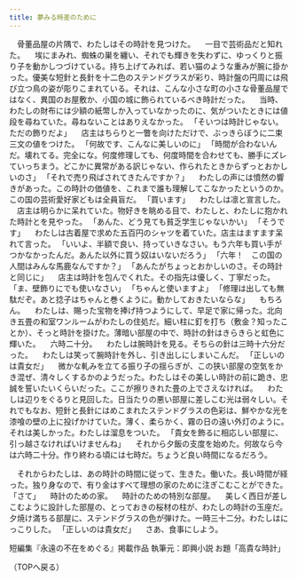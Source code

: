 ```yaml
---
title: 夢みる時差のために
---
```


　骨董品屋の片隅で、わたしはその時計を見つけた。
　一目で芸術品だと知れた。
　埃にまみれ、蜘蛛の巣を纏い、それでも輝きを失わずに、ゆっくりと振り子を動かしつづけている。持ち上げてみれば、若い猫のような重みが腕に掛かった。優美な短針と長針を十二色のステンドグラスが彩り、時計盤の円周には飛び立つ鳥の姿が彫りこまれている。それは、こんな小さな町の小さな骨董品屋ではなく、異国のお屋敷か、小国の城に飾られているべき時計だった。
　当時、わたしの財布には少額の紙幣しか入っていなかったのに、気がついたときには値段を尋ねていた。尋ねないことはありえなかった。
「そいつは時計じゃない。ただの飾りだよ」
　店主はちらりと一瞥を向けただけで、ぶっきらぼうに二束三文の値をつけた。
「何故です、こんなに美しいのに」
「時間が合わないんだ。壊れてる。完全にな。何度修理しても、何度時間を合わせても、勝手にズレていっちまう。どこかに異常がある訳じゃない、作られたときからずっとおかしいのさ」
「それで売り飛ばされてきたんですか？」
　わたしの声には憤然の響きがあった。この時計の価値を、これまで誰も理解してこなかったというのか。この国の芸術愛好家どもは全員盲だ。
「買います」
　わたしは凛と宣言した。
　店主は明らかに呆れていた。物好きを眺める目で、わたしと、わたしに抱かれた時計とを見やった。
「あんた、どう見ても貧乏学生じゃないかい」
「そうです」
　わたしは古着屋で求めた五百円のシャツを着ていた。店主はますます呆れて言った。
「いいよ、半額で良い、持っていきなさい。もう六年も買い手がつかなかったんだ。あんた以外に買う奴はいないだろう」
「六年！　この国の人間はみんな馬鹿なんですか？」
「あんたがちょっとおかしいのさ。その時計と同じに」
　店主は時計を包んでくれた。その指先は優しく、丁寧だった。
「ま、壁飾りにでも使いなさい」
「ちゃんと使いますよ」
「修理は出しても無駄だぞ。あと捻子はちゃんと巻くように。動かしておきたいならな」
　もちろん。
　わたしは、賜った宝物を捧げ持つようにして、早足で家に帰った。北向き五畳の和室ワンルームがわたしの住処だ。細い柱に釘を打ち（敷金？知ったことか）、そっと時計を掛けた。薄暗い部屋の中で、時計の針はきらきらと虹色に輝いた。
　六時二十分。
　わたしは腕時計を見る。そちらの針は三時十六分だった。
　わたしは笑って腕時計を外し、引き出しにしまいこんだ。
「正しいのは貴女だ」
　微かな軋みを立てる振り子の揺らぎが、この狭い部屋の空気をかき混ぜ、清々しくするかのようだった。わたしはその美しい時計の前に跪き、忠誠を誓いたいくらいだった。ここが擦りきれた畳の上でさえなければ。
　わたしは辺りをぐるりと見回した。日当たりの悪い部屋に差しこむ光は弱々しい。それでもなお、短針と長針にはめこまれたステンドグラスの色彩は、鮮やかな光を漆喰の壁の上に投げかけていた。薄く、柔らかく、霧の日の遠い外灯のように。それは美しかった。わたしは溜息をついた。
「貴女を飾るに相応しい部屋に、引っ越さなければいけませんね」
　それから夕飯の支度を始めた。何故なら今は六時二十分。作り終わる頃には七時だ。ちょうど良い時間になるだろう。

　それからわたしは、あの時計の時間に従って、生きた。働いた。長い時間が経った。独り身なので、有り金はすべて理想の家のために注ぎこむことができた。
「さて」
　時計のための家。
　時計のための特別な部屋。
　美しく西日が差しこむように設計した部屋の、とっておきの桜材の柱が、わたしの時計の玉座だ。夕焼け満ちる部屋に、ステンドグラスの色が弾けた。一時三十二分。わたしはにっこりした。
「正しいのは貴女だ」
　さあ、食事にしよう。

短編集『永遠の不在をめぐる』掲載作品
執筆元：即興小説
お題「高貴な時計」

（TOPへ戻る）